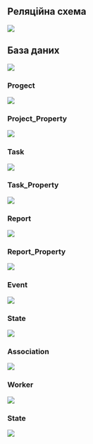 ## Реляційна схема
<img src = './images/diagram.png'/>

## База даних

<img src = './images/database.png'/>

### Progect
<img src = './images/project.PNG'/>

### Project_Property
<img src = './images/project_property.PNG'/>

### Task
<img src = './images/task.PNG'/>

### Task_Property
<img src = './images/task_property.PNG'/>

### Report
<img src = './images/report.PNG'/>

### Report_Property
<img src = './images/report_property.PNG'/>

### Event
<img src = './images/event.PNG'/>

### State
<img src = './images/state.PNG'/>

### Association
<img src = './images/association.PNG'/>

### Worker
<img src = './images/worker.PNG'/>

### State
<img src = './images/state.PNG'/>
